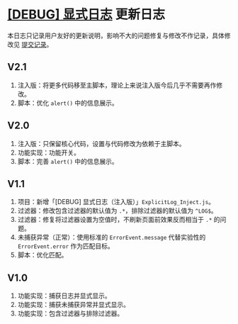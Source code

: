 # [[DEBUG] 显式日志](https://greasyfork.org/zh-CN/scripts/429521) 更新日志

本日志只记录用户友好的更新说明，影响不大的问题修复与修改不作记录，具体修改见 [提交记录](https://gitee.com/liangjiancang/userscript/commits/master/script/ExplicitLog)。

## V2.1

1. 注入版：将更多代码移至主脚本，理论上来说注入版今后几乎不需要再作修改。
2. 脚本：优化 `alert()` 中的信息展示。

## V2.0

1. 注入版：只保留核心代码，设置与代码修改为依赖于主脚本。
2. 功能实现：功能开关。
3. 脚本：完善 `alert()` 中的信息展示。

## V1.1

1. 项目：新增「[DEBUG] 显式日志（注入版）」`ExplicitLog_Inject.js`。
2. 过滤器：修改包含过滤器的默认值为 `.*`，排除过滤器的默认值为 `^LOG$`。
3. 过滤器：修复将过滤器设置为空值时，不刷新页面前效果反而相当于 `.*` 的问题。
4. 未捕获异常（正常）：使用标准的 `ErrorEvent.message` 代替实验性的 `ErrorEvent.error` 作为匹配目标。
5. 脚本：优化匹配。

## V1.0

1. 功能实现：捕获日志并显式显示。
2. 功能实现：捕获未捕获异常并显式显示。
3. 功能实现：包含过滤器与排除过滤器。
